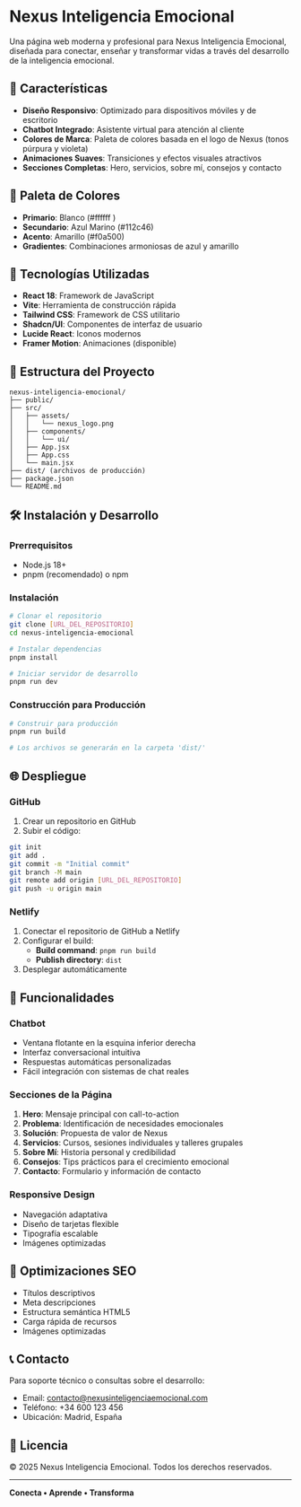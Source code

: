 # Nexus Inteligencia Emocional

Una página web moderna y profesional para Nexus Inteligencia Emocional, diseñada para conectar, enseñar y transformar vidas a través del desarrollo de la inteligencia emocional.

## 🌟 Características

- **Diseño Responsivo**: Optimizado para dispositivos móviles y de escritorio
- **Chatbot Integrado**: Asistente virtual para atención al cliente
- **Colores de Marca**: Paleta de colores basada en el logo de Nexus (tonos púrpura y violeta)
- **Animaciones Suaves**: Transiciones y efectos visuales atractivos
- **Secciones Completas**: Hero, servicios, sobre mí, consejos y contacto

## 🎨 Paleta de Colores

- **Primario**: Blanco (#ffffff )
- **Secundario**: Azul Marino (#112c46)
- **Acento**: Amarillo (#f0a500)
- **Gradientes**: Combinaciones armoniosas de azul y amarillo

## 🚀 Tecnologías Utilizadas

- **React 18**: Framework de JavaScript
- **Vite**: Herramienta de construcción rápida
- **Tailwind CSS**: Framework de CSS utilitario
- **Shadcn/UI**: Componentes de interfaz de usuario
- **Lucide React**: Iconos modernos
- **Framer Motion**: Animaciones (disponible)

## 📁 Estructura del Proyecto

```
nexus-inteligencia-emocional/
├── public/
├── src/
│   ├── assets/
│   │   └── nexus_logo.png
│   ├── components/
│   │   └── ui/
│   ├── App.jsx
│   ├── App.css
│   └── main.jsx
├── dist/ (archivos de producción)
├── package.json
└── README.md
```

## 🛠️ Instalación y Desarrollo

### Prerrequisitos
- Node.js 18+
- pnpm (recomendado) o npm

### Instalación
```bash
# Clonar el repositorio
git clone [URL_DEL_REPOSITORIO]
cd nexus-inteligencia-emocional

# Instalar dependencias
pnpm install

# Iniciar servidor de desarrollo
pnpm run dev
```

### Construcción para Producción
```bash
# Construir para producción
pnpm run build

# Los archivos se generarán en la carpeta 'dist/'
```

## 🌐 Despliegue

### GitHub
1. Crear un repositorio en GitHub
2. Subir el código:
```bash
git init
git add .
git commit -m "Initial commit"
git branch -M main
git remote add origin [URL_DEL_REPOSITORIO]
git push -u origin main
```

### Netlify
1. Conectar el repositorio de GitHub a Netlify
2. Configurar el build:
   - **Build command**: `pnpm run build`
   - **Publish directory**: `dist`
3. Desplegar automáticamente

## 📱 Funcionalidades

### Chatbot
- Ventana flotante en la esquina inferior derecha
- Interfaz conversacional intuitiva
- Respuestas automáticas personalizadas
- Fácil integración con sistemas de chat reales

### Secciones de la Página
1. **Hero**: Mensaje principal con call-to-action
2. **Problema**: Identificación de necesidades emocionales
3. **Solución**: Propuesta de valor de Nexus
4. **Servicios**: Cursos, sesiones individuales y talleres grupales
5. **Sobre Mí**: Historia personal y credibilidad
6. **Consejos**: Tips prácticos para el crecimiento emocional
7. **Contacto**: Formulario y información de contacto

### Responsive Design
- Navegación adaptativa
- Diseño de tarjetas flexible
- Tipografía escalable
- Imágenes optimizadas

## 🎯 Optimizaciones SEO

- Títulos descriptivos
- Meta descripciones
- Estructura semántica HTML5
- Carga rápida de recursos
- Imágenes optimizadas

## 📞 Contacto

Para soporte técnico o consultas sobre el desarrollo:
- Email: contacto@nexusinteligenciaemocional.com
- Teléfono: +34 600 123 456
- Ubicación: Madrid, España

## 📄 Licencia

© 2025 Nexus Inteligencia Emocional. Todos los derechos reservados.

---

**Conecta • Aprende • Transforma**

